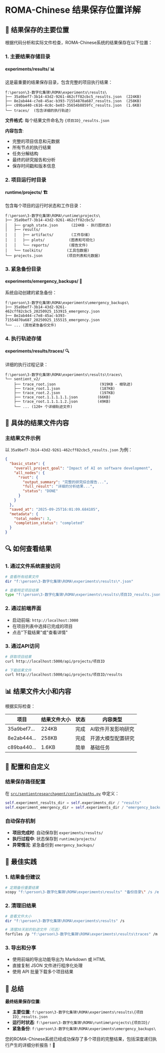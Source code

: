 # ROMA-Chinese 结果保存位置详解

## 📁 结果保存的主要位置

根据代码分析和实际文件检查，ROMA-Chinese系统的结果保存在以下位置：

### 1. 主要结果存储目录

#### **experiments/results/** 📊
这是最重要的结果保存目录，包含完整的项目执行结果：

```
f:\person\3-数字化集锦\ROMA\experiments\results\
├── 35a9bef7-3b14-43d2-9261-462cff82cbc5_results.json  (224KB)
├── 8e2ab444-c7e8-45ac-b393-71554870a687_results.json  (258KB)
├── c89ba440-c616-4c8c-be03-35654b8859fc_results.json  (1.6KB)
└── traces/  (包含详细的执行轨迹)
```

**文件格式**: 每个结果文件命名为 `{项目ID}_results.json`

**内容包含**:
- 完整的项目信息和元数据
- 所有节点的执行结果
- 任务分解结构
- 最终的研究报告和分析
- 保存时间戳和版本信息

### 2. 项目运行时目录

#### **runtime/projects/** 🏗️
包含每个项目的运行时状态和工作目录：

```
f:\person\3-数字化集锦\ROMA\runtime\projects\
├── 35a9bef7-3b14-43d2-9261-462cff82cbc5/
│   ├── graph_state.json      (224KB - 执行图状态)
│   ├── results/
│   │   ├── artifacts/        (工件存储)
│   │   ├── plots/           (图表和可视化)
│   │   └── reports/         (报告文件)
│   └── toolkits/           (工具包数据)
└── projects.json           (项目列表和元数据)
```

### 3. 紧急备份目录

#### **experiments/emergency_backups/** 🚨
系统自动创建的紧急备份：

```
f:\person\3-数字化集锦\ROMA\experiments\emergency_backups\
├── 35a9bef7-3b14-43d2-9261-462cff82cbc5_20250925_153915_emergency.json
├── 8e2ab444-c7e8-45ac-b393-71554870a687_20250925_155515_emergency.json
└── ... (其他紧急备份文件)
```

### 4. 执行轨迹存储

#### **experiments/results/traces/** 🔍
详细的执行过程记录：

```
f:\person\3-数字化集锦\ROMA\experiments\results\traces\
└── sentient_v2/
    ├── trace_root.json                    (919KB - 根轨迹)
    ├── trace_root.1.json                  (187KB)
    ├── trace_root.2.json                  (197KB)
    ├── trace_root.1.1.1.1.1.json         (66KB)
    ├── trace_root.1.1.1.1.2.json         (49KB)
    └── ... (120+ 个详细轨迹文件)
```

## 📂 具体的结果文件内容

### 主结果文件示例
以 `35a9bef7-3b14-43d2-9261-462cff82cbc5_results.json` 为例：

```json
{
  "basic_state": {
    "overall_project_goal": "Impact of AI on software development",
    "all_nodes": {
      "root": {
        "output_summary": "完整的研究综合报告...",
        "full_result": "详细的分析结果...",
        "status": "DONE"
      }
    }
  },
  "saved_at": "2025-09-25T16:01:09.684105",
  "metadata": {
    "total_nodes": 3,
    "completion_status": "completed"
  }
}
```

## 🔍 如何查看结果

### 1. 通过文件系统直接访问
```bash
# 查看所有结果文件
dir "f:\person\3-数字化集锦\ROMA\experiments\results\*.json"

# 查看特定项目结果
type "f:\person\3-数字化集锦\ROMA\experiments\results\项目ID_results.json"
```

### 2. 通过前端界面
- 启动前端: `http://localhost:3000`
- 在项目列表中选择已完成的项目
- 点击"下载结果"或"查看详情"

### 3. 通过API访问
```bash
# 获取项目结果
curl http://localhost:5000/api/projects/项目ID

# 下载结果文件
curl http://localhost:5000/api/projects/项目ID/results
```

## 📊 结果文件大小和内容

根据实际检查：

| 项目 | 结果文件大小 | 状态 | 内容类型 |
|------|-------------|------|----------|
| 35a9bef7... | 224KB | 完成 | AI软件开发影响研究 |
| 8e2ab444... | 258KB | 完成 | 开源大模型配置研究 |
| c89ba440... | 1.6KB | 简单 | 基础任务 |

## 🔧 配置和自定义

### 结果保存路径配置
在 [`src/sentientresearchagent/config/paths.py`](file://f:\person\3-数字化集锦\ROMA\src\sentientresearchagent\config\paths.py) 中定义：

```python
self.experiment_results_dir = self.experiments_dir / "results"
self.experiment_emergency_dir = self.experiments_dir / "emergency_backups"
```

### 自动保存机制
- **项目完成时**: 自动保存到 `experiments/results/`
- **执行过程中**: 状态保存到 `runtime/projects/`
- **异常情况**: 紧急备份到 `emergency_backups/`

## 📝 最佳实践

### 1. 结果备份建议
```bash
# 定期备份重要结果
xcopy "f:\person\3-数字化集锦\ROMA\experiments\results" "备份目录\" /s /e /y
```

### 2. 清理旧结果
```bash
# 查看文件大小
dir "f:\person\3-数字化集锦\ROMA\experiments\results" /s

# 清理30天前的轨迹文件（可选）
forfiles /p "f:\person\3-数字化集锦\ROMA\experiments\results\traces" /m *.json /d -30 /c "cmd /c del @path"
```

### 3. 导出和分享
- 使用前端的导出功能导出为 Markdown 或 HTML
- 直接复制 JSON 文件进行程序化处理
- 使用 API 批量下载多个项目结果

## 🎯 总结

**最终结果保存位置**: 
- **主要位置**: `f:\person\3-数字化集锦\ROMA\experiments\results\{项目ID}_results.json`
- **运行时状态**: `f:\person\3-数字化集锦\ROMA\runtime\projects\{项目ID}/`
- **紧急备份**: `f:\person\3-数字化集锦\ROMA\experiments\emergency_backups\`

您的ROMA-Chinese系统已经成功保存了多个项目的完整结果，包括深度递归执行产生的详细分析报告！🎉